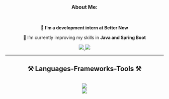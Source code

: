 <h3 align="center">About Me: </h3>

<br/>

<div align="center">
 
 🎯 **I’m a development intern at Better Now**
 
 🌱 I’m currently improving my skills in **Java and Spring Boot**

 </div>
 
<div align="center"> 
  <a href="mailto:lucasgomesmorais58@gmail.com">
    <img src="https://img.shields.io/badge/Gmail-333333?style=for-the-badge&logo=gmail&logoColor=red" />
  </a>
  <a href="https://linkedin.com/in/lucas-gomes-morais-8542b3279" target="_blank">
    <img src="https://img.shields.io/badge/LinkedIn-0077B5?style=for-the-badge&logo=linkedin&logoColor=white" target="_blank" />
  </a>
</div>

 <hr/>
 
<h2 align="center">⚒️ Languages-Frameworks-Tools ⚒️</h2>
<br/>
<div align="center">
    <img src="https://skillicons.dev/icons?i=java,spring,py,php,ts,nextjs,mysql,postgres,gherkin,selenium" /><br>
    <img src="https://skillicons.dev/icons?i=html,css,github,figma,git,gitlab,postman,docker" />
</div>
